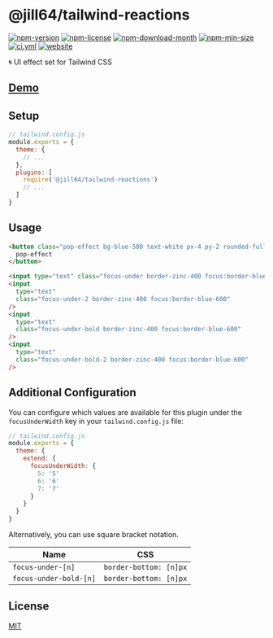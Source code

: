 <!----- BEGIN GHOST DOCS HEADER ----->

# @jill64/tailwind-reactions


<!----- BEGIN GHOST DOCS BADGES ----->
<a href="https://npmjs.com/package/@jill64/tailwind-reactions"><img src="https://img.shields.io/npm/v/@jill64/tailwind-reactions" alt="npm-version" /></a> <a href="https://npmjs.com/package/@jill64/tailwind-reactions"><img src="https://img.shields.io/npm/l/@jill64/tailwind-reactions" alt="npm-license" /></a> <a href="https://npmjs.com/package/@jill64/tailwind-reactions"><img src="https://img.shields.io/npm/dm/@jill64/tailwind-reactions" alt="npm-download-month" /></a> <a href="https://npmjs.com/package/@jill64/tailwind-reactions"><img src="https://img.shields.io/bundlephobia/min/@jill64/tailwind-reactions" alt="npm-min-size" /></a> <a href="https://github.com/jill64/tailwind-reactions/actions/workflows/ci.yml"><img src="https://github.com/jill64/tailwind-reactions/actions/workflows/ci.yml/badge.svg" alt="ci.yml" /></a> <a href="https://tailwind-reactions.jill64.dev"><img src="https://img.shields.io/website?up_message=working&down_message=down&url=https%3A%2F%2Ftailwind-reactions.jill64.dev" alt="website" /></a>
<!----- END GHOST DOCS BADGES ----->


🌀 UI effect set for Tailwind CSS

## [Demo](https://tailwind-reactions.jill64.dev)

<!----- END GHOST DOCS HEADER ----->

## Setup

```js
// tailwind.config.js
module.exports = {
  theme: {
    // ...
  },
  plugins: [
    require('@jill64/tailwind-reactions')
    // ...
  ]
}
```

## Usage

```html
<button class="pop-effect bg-blue-500 text-white px-4 py-2 rounded-full">
  pop-effect
</button>

<input type="text" class="focus-under border-zinc-400 focus:border-blue-600" />
<input
  type="text"
  class="focus-under-2 border-zinc-400 focus:border-blue-600"
/>
<input
  type="text"
  class="focus-under-bold border-zinc-400 focus:border-blue-600"
/>
<input
  type="text"
  class="focus-under-bold-2 border-zinc-400 focus:border-blue-600"
/>
```

## Additional Configuration

You can configure which values are available for this plugin under the `focusUnderWidth` key in your `tailwind.config.js` file:

```js
// tailwind.config.js
module.exports = {
  theme: {
    extend: {
      focusUnderWidth: {
        5: '5'
        6: '6'
        7: '7'
      }
    }
  }
}
```

Alternatively, you can use square bracket notation.

| Name                   | CSS                    |
| ---------------------- | ---------------------- |
| `focus-under-[n]`      | `border-bottom: [n]px` |
| `focus-under-bold-[n]` | `border-bottom: [n]px` |

<!----- BEGIN GHOST DOCS FOOTER ----->

## License

[MIT](LICENSE)

<!----- END GHOST DOCS FOOTER ----->
